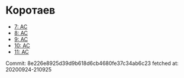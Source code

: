 # Коротаев
- [7: AC](7.md)
- [8: AC](8.md)
- [9: AC](9.md)
- [10: AC](10.md)
- [11: AC](11.md)

Commit: 8e226e8925d39d9b618d6cb4680fe37c34ab6c23
 fetched at: 20200924-210925
